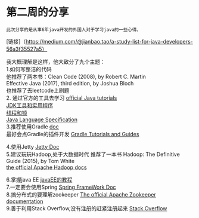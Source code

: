 第二周的分享
========
    此次分享的是从事6年java开发的外国人对于学习java的一些心得。
   [链接]（https://medium.com/@jianbao.tao/a-study-list-for-java-developers-56a3f35527a5）

   我大概理解是这样，他大致分了九个主题：<br/>
   1.如何写整洁的代码<br/>
       他推荐了两本书：Clean Code (2008), by Robert C. Martin<br/>
                    Effective Java (2017), third edition, by Joshua Bloch<br/>
        也推荐了去leetcode上刷题<br/>
   2. 通过官方的工具去学习 [official Java tutorials](https://docs.oracle.com/javase/tutorial/)<br/>
                      [JDK工具和实用程序](https://docs.oracle.com/javase/8/docs/technotes/tools/index.html#troubleshoot)<br/>
                      [线程和锁](https://docs.oracle.com/javase/specs/jls/se12/html/jls-17.html)<br/>
                      [Java Language Specification](https://docs.oracle.com/javase/specs/jls/se12/html/index.html)<br/>
    3.推荐使用Gradle  [doc](https://docs.gradle.org/current/userguide/userguide.html)<br/>
      最好会点Gradle的插件开发 [Gradle Tutorials and Guides](https://gradle.org/guides/?q=Plugin%20Development)<br/>

   4.使用Jetty  [Jetty Doc](https://www.eclipse.org/jetty/documentation)<br/>
   5.建议玩玩Hadoop,处于大数据时代   推荐了一本书  Hadoop: The Definitive Guide (2015), by Tom White<br/>
                 [the official Apache Hadoop docs](http://hadoop.apache.org/docs/stable/)<br/>

   6.掌握java EE   [javaEE的教程](https://docs.oracle.com/javaee/7/tutorial/)<br/>
   7.一定要会使用Spring  [Spring FrameWork Doc](https://docs.spring.io/spring/docs/current/spring-framework-reference/index.html)<br/>
   8.搞分布式的要理解zookeeper   [The official Apache Zookeeper documentation](https://zookeeper.apache.org/doc/r3.4.13/)<br/>
   9.善于利用Stack Overflow,没有注册的赶紧注册起来   [Stack Overflow](https://stackoverflow.com/)<br/>
